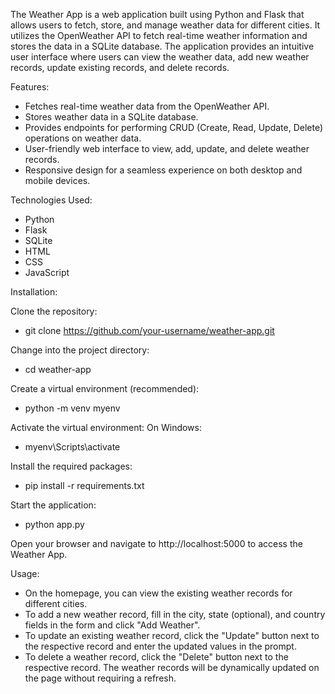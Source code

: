 The Weather App is a web application built using Python and Flask that allows users to fetch, store, and manage weather data for different cities. It utilizes the OpenWeather API to fetch real-time weather information and stores the data in a SQLite database. The application provides an intuitive user interface where users can view the weather data, add new weather records, update existing records, and delete records.

Features:

* Fetches real-time weather data from the OpenWeather API.
* Stores weather data in a SQLite database.
* Provides endpoints for performing CRUD (Create, Read, Update, Delete) operations on weather data.
* User-friendly web interface to view, add, update, and delete weather records.
* Responsive design for a seamless experience on both desktop and mobile devices.

Technologies Used:

* Python
* Flask
* SQLite
* HTML
* CSS
* JavaScript

Installation: 

Clone the repository:
* git clone https://github.com/your-username/weather-app.git

Change into the project directory:
* cd weather-app

Create a virtual environment (recommended):
* python -m venv myenv

Activate the virtual environment:
On Windows:
* myenv\Scripts\activate

Install the required packages:
* pip install -r requirements.txt

Start the application:
* python app.py

Open your browser and navigate to http://localhost:5000 to access the Weather App.

Usage:
* On the homepage, you can view the existing weather records for different cities.
* To add a new weather record, fill in the city, state (optional), and country fields in the form and click "Add Weather".
* To update an existing weather record, click the "Update" button next to the respective record and enter the updated values in the prompt.
* To delete a weather record, click the "Delete" button next to the respective record.
The weather records will be dynamically updated on the page without requiring a refresh.
